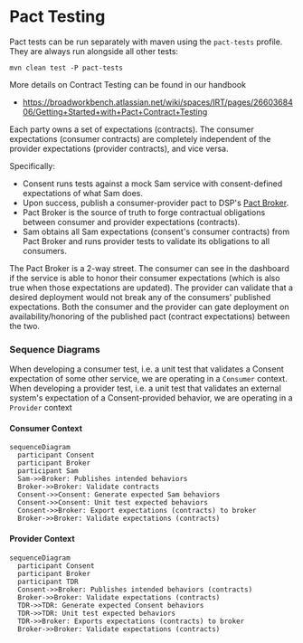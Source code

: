 # Pact Testing

Pact tests can be run separately with maven using the `pact-tests` profile. They are always run
alongside all other tests:

```shell
mvn clean test -P pact-tests
```

More details on Contract Testing can be found in our handbook
 * https://broadworkbench.atlassian.net/wiki/spaces/IRT/pages/2660368406/Getting+Started+with+Pact+Contract+Testing

Each party owns a set of expectations (contracts). The consumer expectations (consumer contracts)
are completely independent of the provider expectations (provider contracts), and vice versa.

Specifically:
 * Consent runs tests against a mock Sam service with consent-defined expectations of what Sam does.
 * Upon success, publish a consumer-provider pact to DSP's [Pact Broker](https://pact-broker.dsp-eng-tools.broadinstitute.org/).
 * Pact Broker is the  source of truth to forge contractual obligations between consumer and provider expectations (contracts).
 * Sam obtains all Sam expectations (consent's consumer contracts) from Pact Broker and runs provider tests to validate its obligations to all consumers.

The Pact Broker is a 2-way street. The consumer can see in the dashboard if the service is able to
honor their consumer expectations (which is also true when those expectations are updated). The
provider can validate that a desired deployment would not break any of the consumers' published
expectations.  Both the consumer and the provider can gate deployment on availability/honoring of
the published pact (contract expectations) between the two.

### Sequence Diagrams

When developing a consumer test, i.e. a unit test that validates a Consent expectation of some other 
service, we are operating in a `Consumer` context. When developing a provider test, i.e. a unit test
that validates an external system's expectation of a Consent-provided behavior, we are operating in
a `Provider` context

#### Consumer Context

```mermaid
sequenceDiagram
  participant Consent
  participant Broker
  participant Sam
  Sam->>Broker: Publishes intended behaviors
  Broker->>Broker: Validate contracts
  Consent->>Consent: Generate expected Sam behaviors
  Consent->>Consent: Unit test expected behaviors
  Consent->>Broker: Export expectations (contracts) to broker
  Broker->>Broker: Validate expectations (contracts)
```

#### Provider Context

```mermaid
sequenceDiagram
  participant Consent
  participant Broker
  participant TDR
  Consent->>Broker: Publishes intended behaviors (contracts)
  Broker->>Broker: Validate expectations (contracts)
  TDR->>TDR: Generate expected Consent behaviors
  TDR->>TDR: Unit test expected behaviors
  TDR->>Broker: Exports expectations (contracts) to broker
  Broker->>Broker: Validate expectations (contracts)
```